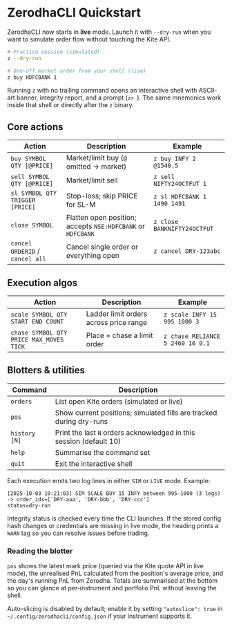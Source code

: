 # ZerodhaCLI Quickstart

ZerodhaCLI now starts in **live** mode. Launch it with `--dry-run` when you want
to simulate order flow without touching the Kite API.

```bash
# Practice session (simulated)
z --dry-run

# One-off market order from your shell (live)
z buy HDFCBANK 1
```

Running `z` with no trailing command opens an interactive shell with ASCII-art
banner, integrity report, and a prompt (`z> `). The same mnemonics work inside
that shell or directly after the `z` binary.

## Core actions

| Action | Description | Example |
| --- | --- | --- |
| `buy SYMBOL QTY [@PRICE]` | Market/limit buy (`@` omitted → market) | `z buy INFY 2 @1540.5` |
| `sell SYMBOL QTY [@PRICE]` | Market/limit sell | `z sell NIFTY24OCTFUT 1` |
| `sl SYMBOL QTY TRIGGER [PRICE]` | Stop-loss; skip PRICE for SL-M | `z sl HDFCBANK 1 1490 1491` |
| `close SYMBOL` | Flatten open position; accepts `NSE:HDFCBANK` or `HDFCBANK` | `z close BANKNIFTY24OCTFUT` |
| `cancel ORDERID` / `cancel all` | Cancel single order or everything open | `z cancel DRY-123abc` |

## Execution algos

| Action | Description | Example |
| --- | --- | --- |
| `scale SYMBOL QTY START END COUNT` | Ladder limit orders across price range | `z scale INFY 15 995 1000 3` |
| `chase SYMBOL QTY PRICE MAX_MOVES TICK` | Place + chase a limit order | `z chase RELIANCE 5 2460 10 0.1` |

## Blotters & utilities

| Command | Description |
| --- | --- |
| `orders` | List open Kite orders (simulated or live) |
| `pos` | Show current positions; simulated fills are tracked during dry-runs |
| `history [N]` | Print the last `N` orders acknowledged in this session (default 10) |
| `help` | Summarise the command set |
| `quit` | Exit the interactive shell |

Each execution emits two log lines in either `SIM` or `LIVE` mode. Example:

```
[2025-10-03 10:21:03] SIM SCALE BUY 15 INFY between 995-1000 (3 legs) -> order_ids=['DRY-aaa', 'DRY-bbb', 'DRY-ccc']
status=dry-run
```

Integrity status is checked every time the CLI launches. If the stored config
hash changes or credentials are missing in live mode, the heading prints a
`WARN` tag so you can resolve issues before trading.

### Reading the blotter

`pos` shows the latest mark price (queried via the Kite quote API in live mode),
the unrealised PnL calculated from the position's average price, and the day's
running PnL from Zerodha. Totals are summarised at the bottom so you can glance
at per-instrument and portfolio PnL without leaving the shell.

Auto-slicing is disabled by default; enable it by setting `"autoslice": true`
in `~/.config/zerodhacli/config.json` if your instrument supports it.
